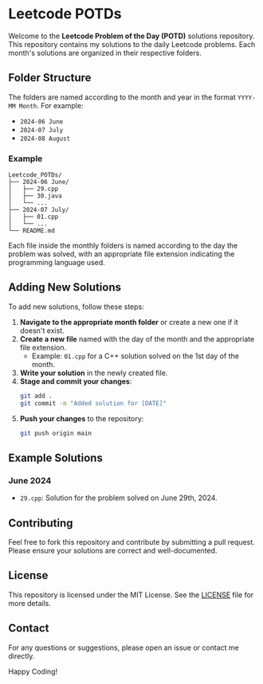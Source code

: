 # Leetcode POTDs

Welcome to the **Leetcode Problem of the Day (POTD)** solutions repository. This repository contains my solutions to the daily Leetcode problems. Each month's solutions are organized in their respective folders.

## Folder Structure

The folders are named according to the month and year in the format `YYYY-MM Month`. For example:
- `2024-06 June`
- `2024-07 July`
- `2024-08 August`

### Example
```
Leetcode_POTDs/
├── 2024-06 June/
│   ├── 29.cpp
│   ├── 30.java
│   └── ...
├── 2024-07 July/
│   ├── 01.cpp
│   └── ...
└── README.md
```

Each file inside the monthly folders is named according to the day the problem was solved, with an appropriate file extension indicating the programming language used.

## Adding New Solutions

To add new solutions, follow these steps:

1. **Navigate to the appropriate month folder** or create a new one if it doesn't exist.
2. **Create a new file** named with the day of the month and the appropriate file extension.
   - Example: `01.cpp` for a C++ solution solved on the 1st day of the month.
3. **Write your solution** in the newly created file.
4. **Stage and commit your changes**:
    ```sh
    git add .
    git commit -m "Added solution for [DATE]"
    ```
5. **Push your changes** to the repository:
    ```sh
    git push origin main
    ```

## Example Solutions

### June 2024
- `29.cpp`: Solution for the problem solved on June 29th, 2024.

## Contributing

Feel free to fork this repository and contribute by submitting a pull request. Please ensure your solutions are correct and well-documented.

## License

This repository is licensed under the MIT License. See the [LICENSE](LICENSE) file for more details.

## Contact

For any questions or suggestions, please open an issue or contact me directly.

Happy Coding!
